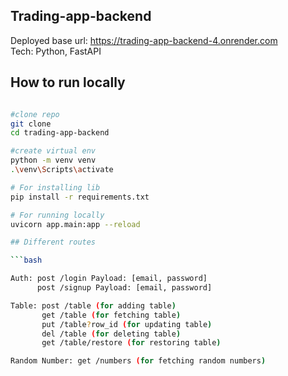 ## Trading-app-backend

Deployed base url: https://trading-app-backend-4.onrender.com  
Tech: Python, FastAPI


## How to run locally

```bash

#clone repo
git clone
cd trading-app-backend

#create virtual env
python -m venv venv
.\venv\Scripts\activate

# For installing lib
pip install -r requirements.txt

# For running locally
uvicorn app.main:app --reload

## Different routes

```bash

Auth: post /login Payload: [email, password]
      post /signup Payload: [email, password]

Table: post /table (for adding table)
       get /table (for fetching table)
       put /table?row_id (for updating table)
       del /table (for deleting table)
       get /table/restore (for restoring table)

Random Number: get /numbers (for fetching random numbers)

